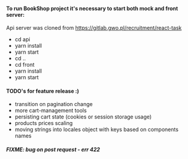 #### To run BookShop project it's necessary to start both mock and front server:
Api server was cloned from https://gitlab.gwo.pl/recruitment/react-task 
- cd api
- yarn install
- yarn start
- cd ..
- cd front
- yarn install
- yarn start

#### TODO's for feature release :)

- transition on pagination change
- more cart-management tools
- persisting cart state (cookies or session storage usage)
- products prices scaling
- moving strings into locales object with keys based on components names

##### FIXME: bug on post request - err 422
 
